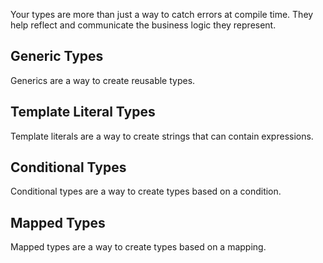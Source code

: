 Your types are more than just a way to catch errors at compile time. They help
reflect and communicate the business logic they represent.

## Generic Types

Generics are a way to create reusable types.

## Template Literal Types

Template literals are a way to create strings that can contain expressions.

## Conditional Types

Conditional types are a way to create types based on a condition.

## Mapped Types

Mapped types are a way to create types based on a mapping.
